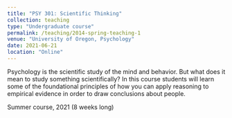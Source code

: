 ```yaml
---
title: "PSY 301: Scientific Thinking"
collection: teaching
type: "Undergraduate course"
permalink: /teaching/2014-spring-teaching-1
venue: "University of Oregon, Psychology"
date: 2021-06-21
location: "Online"
---
```


Psychology is the scientific study of the mind and behavior. But what does it mean to study something scientifically? In this course students will learn some of the foundational principles of how you can apply reasoning to empirical evidence in order to draw conclusions about people. 

Summer course, 2021 (8 weeks long)
